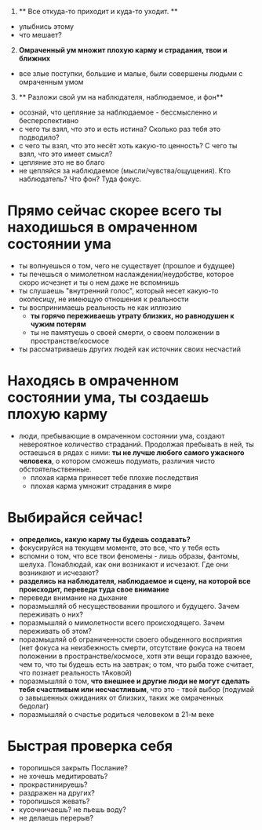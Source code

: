 1. ** Все откуда-то приходит и куда-то уходит. **
  - улыбнись этому
  - что мешает?

2. **Омраченный ум множит плохую карму и страдания, твои и ближних**
  - все злые поступки, большие и малые, были совершены людьми с омраченным умом

3. ** Разложи свой ум на наблюдателя, наблюдаемое, и фон**
  - осознай, что цепляние за наблюдаемое - бессмысленно и бесперспективно
  - с чего ты взял, что это и есть истина? Сколько раз тебя это подводило?
  - с чего ты взял, что это несёт хоть какую-то ценность? С чего ты взял, что это имеет смысл?
  - цепляние это не во благо
  - не цепляйся за наблюдаемое (мысли/чувства/ощущения). Кто наблюдатель? Что фон? Туда фокус.

# Прямо сейчас скорее всего ты находишься в омраченном состоянии ума

  - ты волнуешься о том, чего не существует (прошлое и будущее)
  - ты печешься о мимолетном наслаждении/неудобстве, которое скоро исчезнет и ты о нем даже не вспомнишь
  - ты слушаешь "внутренний голос", который несет какую-то околесицу, не имеющую отношения к реальности
  - ты воспринимаешь реальность не как иллюзию
    - **ты горячо переживаешь утрату близких, но равнодушен к чужим потерям**
    - ты не памятуешь о своей смерти, о своем положении в пространстве/космосе
  - ты рассматриваешь других людей как источник своих несчастий

# Находясь в омраченном состоянии ума, ты создаешь плохую карму

  - люди, пребывающие в омраченном состоянии ума, создают невероятное количество страданий. Продолжая пребывать в ней, ты остаешься в рядах с ними: **ты не лучше любого самого ужасного человека**, о котором сможешь подумать, различия чисто обстоятельственные.
    - плохая карма принесет тебе плохие последствия
    - плохая карма умножит страдания в мире

# Выбирайся сейчас!

  - **определись, какую карму ты будешь создавать?**
  - фокусируйся на текущем моменте, это все, что у тебя есть
  - вспомни о том, что все твои феномены - лишь образы, фантомы, шелуха. Понаблюдай, как они возникают и исчезают. Где они возникают и исчезают?
  - **разделись на наблюдателя, наблюдаемое и сцену, на которой все происходит, переведи туда свое внимание**
  - переведи внимание на дыхание
  - поразмышляй об несуществовании прошлого и будущего. Зачем переживать о них?
  - поразмышляй о мимолетности всего происходящего. Зачем переживать об этом?
  - поразмышляй об ограниченности своего обыденного восприятия (нет фокуса на неизбежность смерти, отсутствие фокуса на твоем положении в пространстве/космосе, хотя эти вещи гораздо важнее, чем то, что ты будешь есть на завтрак; о том, что рыба тоже считает, что познает реальность тАковой)
  - поразмышляй о том, **что внешнее и другие люди не могут сделать тебя счастливым или несчастливым**, что это - твой выбор (подумай о завышенных ожиданиях от близких, таких же омраченных бедолаг)
  - поразмышляй о счастье родиться человеком в 21-м веке

# Быстрая проверка себя

- торопишься закрыть Послание?
- не хочешь медитировать?
- прокрастинируешь?
- раздражен на других?
- торопишься жевать?
- кусочничаешь? не пьешь воду?
- не делаешь перерыв?